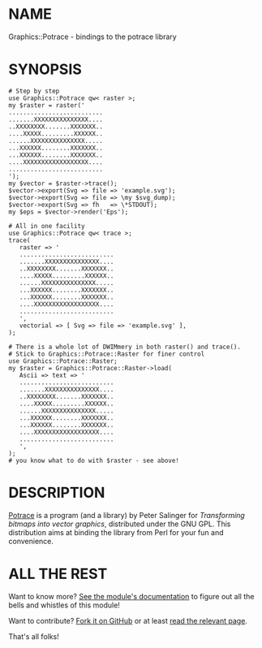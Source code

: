 NAME
====

Graphics::Potrace - bindings to the potrace library

SYNOPSIS
========

    # Step by step
    use Graphics::Potrace qw< raster >;
    my $raster = raster('
    ..........................
    .......XXXXXXXXXXXXXXX....
    ..XXXXXXXX.......XXXXXXX..
    ....XXXXX.........XXXXXX..
    ......XXXXXXXXXXXXXXX.....
    ...XXXXXX........XXXXXXX..
    ...XXXXXX........XXXXXXX..
    ....XXXXXXXXXXXXXXXXXX....
    ..........................
    ');
    my $vector = $raster->trace();
    $vector->export(Svg => file => 'example.svg');
    $vector->export(Svg => file => \my $svg_dump);
    $vector->export(Svg => fh   => \*STDOUT);
    my $eps = $vector->render('Eps');
 
    # All in one facility
    use Graphics::Potrace qw< trace >;
    trace(
       raster => '
       ..........................
       .......XXXXXXXXXXXXXXX....
       ..XXXXXXXX.......XXXXXXX..
       ....XXXXX.........XXXXXX..
       ......XXXXXXXXXXXXXXX.....
       ...XXXXXX........XXXXXXX..
       ...XXXXXX........XXXXXXX..
       ....XXXXXXXXXXXXXXXXXX....
       ..........................
       ',
       vectorial => [ Svg => file => 'example.svg' ],
    );
 
    # There is a whole lot of DWIMmery in both raster() and trace().
    # Stick to Graphics::Potrace::Raster for finer control
    use Graphics::Potrace::Raster;
    my $raster = Graphics::Potrace::Raster->load(
       Ascii => text => '
       ..........................
       .......XXXXXXXXXXXXXXX....
       ..XXXXXXXX.......XXXXXXX..
       ....XXXXX.........XXXXXX..
       ......XXXXXXXXXXXXXXX.....
       ...XXXXXX........XXXXXXX..
       ...XXXXXX........XXXXXXX..
       ....XXXXXXXXXXXXXXXXXX....
       ..........................
       ',
    );
    # you know what to do with $raster - see above!

DESCRIPTION
===========

[Potrace](http://potrace.sourceforge.net/) is a program (and a library)
by Peter Salinger for *Transforming bitmaps into vector graphics*, distributed
under the GNU GPL. This distribution aims at binding the library from Perl for
your fun and convenience.

ALL THE REST
============

Want to know more? [See the module's documentation](http://metacpan.org/release/Graphics-Potrace) to figure out
all the bells and whistles of this module!

Want to contribute? [Fork it on GitHub](https://github.com/polettix/Graphics-Potrace) or at least
[read the relevant page](http://polettix.github.com/Graphics-Potrace).

That's all folks!

